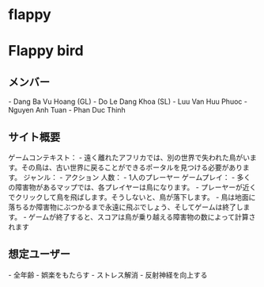 # flappy

<h1>Flappy bird</h1>

<h2>メンバー</h2>
- Dang Ba Vu Hoang (GL)
- Do Le Dang Khoa (SL)
- Luu Van Huu Phuoc
- Nguyen Anh Tuan
- Phan Duc Thinh

<h2>サイト概要</h2>
ゲームコンテキスト：
- 遠く離れたアフリカでは、別の世界で失われた鳥がいます。その鳥は、古い世界に戻ることができるポータルを見つける必要があります。
ジャンル：
- アクション
人数：
- 1人のプレーヤー
ゲームプレイ：
- 多くの障害物があるマップでは、各プレイヤーは鳥になります。
- プレーヤーが近くでクリックして鳥を飛ばします。そうしないと、鳥が落下します。
- 鳥は地面に落ちるか障害物にぶつかるまで永遠に飛ぶでしょう、そしてゲームは終了します。
- ゲームが終了すると、スコアは鳥が乗り越える障害物の数によって計算されます

<h2>想定ユーザー</h2>
- 全年齢
- 娯楽をもたらす
- ストレス解消
- 反射神経を向上する

